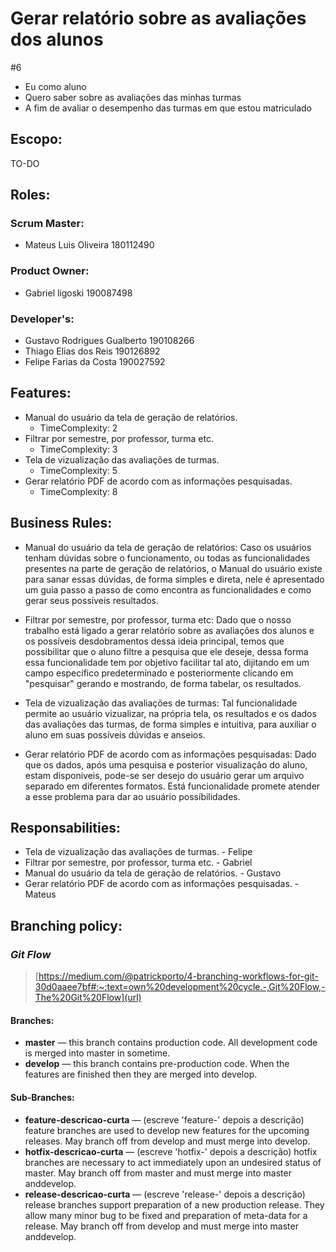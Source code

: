 # Gerar relatório sobre as avaliações dos alunos
#6

- Eu como aluno
- Quero saber sobre as avaliações das minhas turmas
- A fim de avaliar o desempenho das turmas em que estou matriculado

## Escopo:
TO-DO

## Roles:
### Scrum Master:
- Mateus Luis Oliveira 180112490

### Product Owner:
- Gabriel ligoski 190087498

### Developer's:
- Gustavo Rodrigues Gualberto 190108266
- Thiago Elias dos Reis 190126892
- Felipe Farias da Costa 190027592

## Features:
- Manual do usuário da tela de geração de relatórios.
  - TimeComplexity: 2
- Filtrar por semestre, por professor, turma etc.
  - TimeComplexity: 3
- Tela de vizualização das avaliações de turmas.
  - TimeComplexity: 5
- Gerar relatório PDF de acordo com as informações pesquisadas.
  - TimeComplexity: 8

## Business Rules:
-  Manual do usuário da tela de geração de relatórios:
Caso os usuários tenham dúvidas sobre o funcionamento, ou todas as funcionalidades presentes na parte de geração de relatórios, o Manual do usuário     existe para sanar essas dúvidas, de forma simples e direta, nele é apresentado um guia passo a passo de como encontra as funcionalidades e como gerar seus possíveis resultados.
 
- Filtrar por semestre, por professor, turma etc:
Dado que o nosso trabalho está ligado a gerar relatório sobre as avaliações dos alunos e os possíveis desdobramentos dessa ideia principal, temos que possibilitar que o aluno filtre a pesquisa que ele deseje, dessa forma essa funcionalidade tem por objetivo facilitar tal ato, dijitando em um campo específico predeterminado e posteriormente clicando em "pesquisar" gerando e mostrando, de forma tabelar, os resultados.
  
- Tela de vizualização das avaliações de turmas:
Tal funcionalidade permite ao usuário vizualizar, na própria tela, os resultados e os dados das avaliações das turmas, de forma simples e intuitiva, para auxiliar o aluno em suas possíveis dúvidas e anseios. 
   
- Gerar relatório PDF de acordo com as informações pesquisadas:
Dado que os dados, após uma pesquisa e posterior visualização do aluno, estam disponiveis, pode-se ser desejo do usuário gerar um arquivo separado em diferentes formatos. Está funcionalidade promete atender a esse problema para dar ao usuário possíbilidades.

## Responsabilities:
- Tela de vizualização das avaliações de turmas. - Felipe
- Filtrar por semestre, por professor, turma etc. - Gabriel
- Manual do usuário da tela de geração de relatórios. - Gustavo
- Gerar relatório PDF de acordo com as informações pesquisadas. - Mateus

## Branching policy:
### *Git Flow*
> [https://medium.com/@patrickporto/4-branching-workflows-for-git-30d0aaee7bf#:~:text=own%20development%20cycle.-,Git%20Flow,-The%20Git%20Flow](url)

#### Branches:
- **master** — this branch contains production code. All development code is merged into master in sometime.
- **develop** — this branch contains pre-production code. When the features are finished then they are merged into develop.

#### Sub-Branches: 
- **feature-descricao-curta** — (escreve 'feature-' depois a descrição) feature branches are used to develop new features for the upcoming releases. May branch off from develop and must merge into develop.
- **hotfix-descricao-curta** — (escreve 'hotfix-' depois a descrição) hotfix branches are necessary to act immediately upon an undesired status of master. May branch off from master and must merge into master anddevelop.
- **release-descricao-curta** — (escreve 'release-' depois a descrição) release branches support preparation of a new production release. They allow many minor bug to be fixed and preparation of meta-data for a release. May branch off from develop and must merge into master anddevelop.
